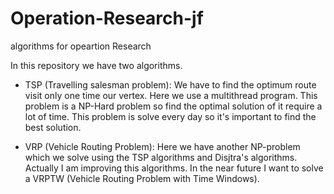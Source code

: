 # Operation-Research-jf
algorithms for opeartion Research

In this repository we have two algorithms.

  - TSP (Travelling salesman problem): We have to find the optimum route visit only one time our vertex. Here we use a multithread program.
  This problem is a NP-Hard problem so find the optimal solution of it require a lot of time. This problem is solve every day so it's 
  important to find the best solution.
  
  - VRP (Vehicle Routing Problem): Here we have another NP-problem which we solve using the TSP algorithms and Disjtra's algorithms. Actually
  I am improving this algorithms. In the near future I want to solve a VRPTW (Vehicle Routing Problem with Time Windows).
